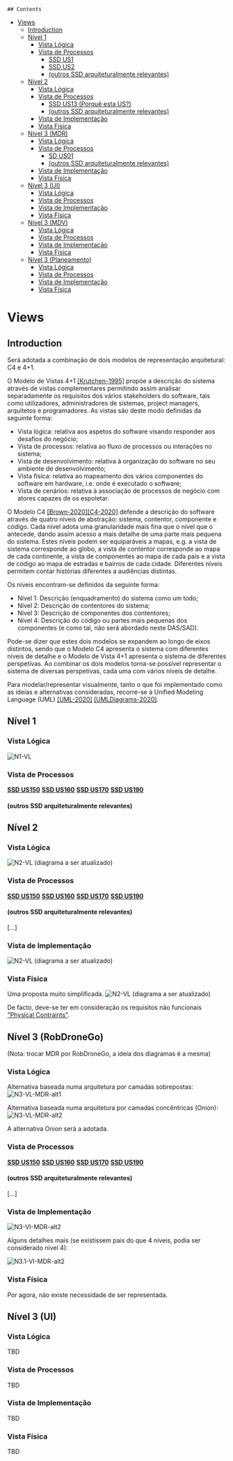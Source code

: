 	## Contents
- [Views](#views)
	- [Introduction](#introduction)
	- [Nível 1](#nível-1)
		- [Vista Lógica](#vista-lógica)
		- [Vista de Processos](#vista-de-processos)
			- [SSD US1](#ssd-us1)
			- [SSD US2](#ssd-us2)
			- [(outros SSD arquiteturalmente relevantes)](#outros-ssd-arquiteturalmente-relevantes)
	- [Nível 2](#nível-2)
		- [Vista Lógica](#vista-lógica-1)
		- [Vista de Processos](#vista-de-processos-1)
			- [SSD US13 (Porquê esta US?)](#ssd-us13-porquê-esta-us)
			- [(outros SSD arquiteturalmente relevantes)](#outros-ssd-arquiteturalmente-relevantes-1)
		- [Vista de Implementação](#vista-de-implementação)
		- [Vista Física](#vista-física)
	- [Nível 3 (MDR)](#nível-3-mdr)
		- [Vista Lógica](#vista-lógica-2)
		- [Vista de Processos](#vista-de-processos-2)
			- [SD US01](#sd-us01)
			- [(outros SSD arquiteturalmente relevantes)](#outros-ssd-arquiteturalmente-relevantes-2)
		- [Vista de Implementação](#vista-de-implementação-1)
		- [Vista Física](#vista-física-1)
	- [Nível 3 (UI)](#nível-3-ui)
		- [Vista Lógica](#vista-lógica-3)
		- [Vista de Processos](#vista-de-processos-3)
		- [Vista de Implementação](#vista-de-implementação-2)
		- [Vista Física](#vista-física-2)
	- [Nível 3 (MDV)](#nível-3-mdv)
		- [Vista Lógica](#vista-lógica-4)
		- [Vista de Processos](#vista-de-processos-4)
		- [Vista de Implementação](#vista-de-implementação-3)
		- [Vista Física](#vista-física-3)
	- [Nível 3 (Planeamento)](#nível-3-planeamento)
		- [Vista Lógica](#vista-lógica-5)
		- [Vista de Processos](#vista-de-processos-5)
		- [Vista de Implementação](#vista-de-implementação-4)
		- [Vista Física](#vista-física-4)

# Views

## Introduction
Será adotada a combinação de dois modelos de representação arquitetural: C4 e 4+1.

O Modelo de Vistas 4+1 [[Krutchen-1995]](References.md#Kruchten-1995) propõe a descrição do sistema através de vistas complementares permitindo assim analisar separadamente os requisitos dos vários stakeholders do software, tais como utilizadores, administradores de sistemas, project managers, arquitetos e programadores. As vistas são deste modo definidas da seguinte forma:

- Vista lógica: relativa aos aspetos do software visando responder aos desafios do negócio;
- Vista de processos: relativa ao fluxo de processos ou interações no sistema;
- Vista de desenvolvimento: relativa à organização do software no seu ambiente de desenvolvimento;
- Vista física: relativa ao mapeamento dos vários componentes do software em hardware, i.e. onde é executado o software;
- Vista de cenários: relativa à associação de processos de negócio com atores capazes de os espoletar.

O Modelo C4 [[Brown-2020]](References.md#Brown-2020)[[C4-2020]](References.md#C4-2020) defende a descrição do software através de quatro níveis de abstração: sistema, contentor, componente e código. Cada nível adota uma granularidade mais fina que o nível que o antecede, dando assim acesso a mais detalhe de uma parte mais pequena do sistema. Estes níveis podem ser equiparáveis a mapas, e.g. a vista de sistema corresponde ao globo, a vista de contentor corresponde ao mapa de cada continente, a vista de componentes ao mapa de cada país e a vista de código ao mapa de estradas e bairros de cada cidade.
Diferentes níveis permitem contar histórias diferentes a audiências distintas.

Os níveis encontram-se definidos da seguinte forma:
- Nível 1: Descrição (enquadramento) do sistema como um todo;
- Nível 2: Descrição de contentores do sistema;
- Nível 3: Descrição de componentes dos contentores;
- Nível 4: Descrição do código ou partes mais pequenas dos componentes (e como tal, não será abordado neste DAS/SAD).

Pode-se dizer que estes dois modelos se expandem ao longo de eixos distintos, sendo que o Modelo C4 apresenta o sistema com diferentes níveis de detalhe e o Modelo de Vista 4+1 apresenta o sistema de diferentes perspetivas. Ao combinar os dois modelos torna-se possível representar o sistema de diversas perspetivas, cada uma com vários níveis de detalhe.

Para modelar/representar visualmente, tanto o que foi implementado como as ideias e alternativas consideradas, recorre-se à Unified Modeling Language (UML) [[UML-2020]](References.md#UML-2020) [[UMLDiagrams-2020]](References.md#UMLDiagrams-2020).

## Nível 1
### Vista Lógica

![N1-VL](diagramas/nivel1/N1-VL.png)

### Vista de Processos

**[SSD US150](diagramas/nivel1/UC150.md)**
**[SSD US160](diagramas/nivel1/UC160.md)**
**[SSD US170](diagramas/nivel1/UC170.md)**
**[SSD US190](diagramas/nivel1/UC190.md)**

#### (outros SSD arquiteturalmente relevantes)


## Nível 2
### Vista Lógica

![N2-VL](diagramas/nivel2/N2-VL.png)
(diagrama a ser atualizado)

### Vista de Processos

**[SSD US150](diagramas/nivel2/UC150.md)**
**[SSD US160](diagramas/nivel2/UC160.md)**
**[SSD US170](diagramas/nivel2/UC170.md)**
**[SSD US190](diagramas/nivel2/UC190.md)**

#### (outros SSD arquiteturalmente relevantes)
[...]

### Vista de Implementação
![N2-VL](diagramas/nivel2/N2-VI.png)
(diagrama a ser atualizado)

### Vista Física

Uma proposta muito simplificada. 
![N2-VL](diagramas/nivel2/N2-VF.png)
(diagrama a ser atualizado)


De facto, deve-se ter em consideração os requisitos não funcionais ["Physical Contraints"](Background.md#Physical_Constraints).

## Nível 3 (RobDroneGo)
(Nota: trocar MDR por RobDroneGo, a ideia dos diagramas é a mesma)
### Vista Lógica
Alternativa baseada numa arquitetura por camadas sobrepostas:
![N3-VL-MDR-alt1](diagramas/nivel3/MDR/N3-VL-MDR-alt1.png)

Alternativa baseada numa arquitetura por camadas concêntricas (Onion):
![N3-VL-MDR-alt2](diagramas/nivel3/MDR/N3-VL-MDR-alt2.png)

A alternativa Onion será a adotada.

### Vista de Processos

**[SSD US150](diagramas/nivel3/UC150.md)**
**[SSD US160](diagramas/nivel3/UC160.md)**
**[SSD US170](diagramas/nivel3/UC170.md)**
**[SSD US190](diagramas/nivel3/UC190.md)**

#### (outros SSD arquiteturalmente relevantes)
[...]

### Vista de Implementação
![N3-VI-MDR-alt2](diagramas/nivel3/MDR/N3-VI-MDR-alt2.png)

Alguns detalhes mais (se existissem pais do que 4 níveis, podia ser considerado nível 4):

![N3.1-VI-MDR-alt2](diagramas/nivel3/MDR/N3.1-VI-MDR-alt2.png)

### Vista Física

Por agora, não existe necessidade de ser representada.

## Nível 3 (UI)
### Vista Lógica
TBD

### Vista de Processos
TBD

### Vista de Implementação
TBD

### Vista Física
TBD
